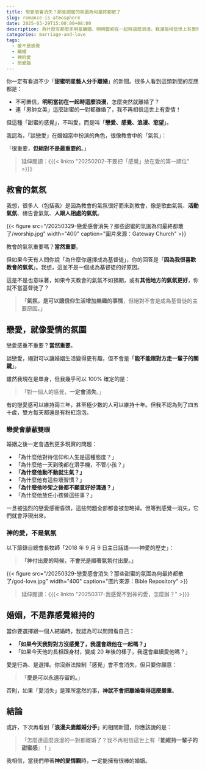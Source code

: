 ```yaml
---
title: 戀愛感會消失？那些甜蜜的氛圍為何最終都散了
slug: romance-is-atmosphere
date: 2025-03-29T15:00:00+08:00
description: 為什麼有那麼多明星離婚，明明當初在一起時這麼浪漫。我還能相信世上有愛情嗎？
categories: marriage-and-love
tags:
  - 愛不是感覺
  - 離婚
  - 神的愛
  - 戀愛腦
---
```


你一定有看過不少「**甜蜜明星藝人分手離婚**」的新聞。很多人看到這類新聞的反應都是：

- 不可置信，**明明當初在一起時這麼浪漫**，怎麼突然就離婚了？
- 連「男帥女美」這麼甜蜜的一對都離婚了，我不再相信這世上有愛情！

但這種「甜蜜的感覺」，不叫愛，而是叫「**戀愛、感覺、浪漫、慾望**」。

我認為，「談戀愛」在婚姻當中扮演的角色，很像教會中的「氣氛」：

「很重要，**但絕對不是最重要的**。」

> 延伸閱讀：《{{< linkto "20250202-不要把「感覺」放在愛的第一順位" >}}》

## 教會的氣氛

我想，很多人（包括我）是因為教會的氣氛很好而來到教會，像是歌曲氣氛、**活動氣氛**、禱告會氣氛、**人跟人相處的氣氛**。

{{< figure src="/20250329-戀愛感會消失？那些甜蜜的氛圍為何最終都散了/worship.jpg" width="400" caption="圖片來源：Gateway Church" >}}

教會的氣氛重要嗎？**當然重要**。

但如果今天有人問你說「為什麼你選擇成為基督徒」，你的回答是「**因為我很喜歡教會的氣氛**」。我想，這並不是一個成為基督徒的好原因。

這是不是也意味著，如果今天教會的氣氛不如預期，或有**其他地方的氣氛更好**，你就不當基督徒了？

> 「**氣氛，是可以讓信仰生活增加樂趣的事情**，但絕對不會是成為基督徒的主要原因。」

## 戀愛，就像愛情的氛圍

戀愛感重不重要？**當然重要**。

談戀愛，絕對可以讓婚姻生活變得更有趣，但不會是「**能不能跟對方走一輩子的關鍵**」。

雖然我現在是單身，但我幾乎可以 100% 確定的是：

> 「對一個人的感覺，**一定會消失**。」

有的戀愛感可以維持兩三年，甚至極少數的人可以維持十年。但我不認為到了四五十歲，雙方每天都還是有粉紅泡泡。

### 戀愛會蒙蔽雙眼

婚姻之後一定會遇到更多現實的問題：

- 「為什麼他對待信仰和人生是這種態度？」
- 「為什麼他一天到晚都在滑手機，不管小孩？」
- **「為什麼他動不動就生氣？」**
- 「為什麼他有這些壞習慣？」
- **「為什麼他吵架之後都不願意好好溝通？」**
- 「為什麼他放任小孩做這些事？」

一旦被強烈的戀愛感衝昏頭，這些問題全部都會被忽略掉。但等到感覺一消失，它們就會浮現出來。

### 神的愛，不是氣氛

以下節錄自總會長牧師「2018 年 9 月 9 日主日話語——神愛的歷史」：

> **「神付出愛的時候，不會光是順著氣氛付出愛。」**

{{< figure src="/20250329-戀愛感會消失？那些甜蜜的氛圍為何最終都散了/god-love.jpg" width="400" caption="圖片來源：Bible Repository" >}}

> 延伸閱讀：《{{< linkto "20250317-我感覺不到神的愛，怎麼辦？" >}}》

## 婚姻，不是靠感覺維持的

當你要選擇跟一個人結婚時，我認為可以問問看自己：

- **「如果今天我對對方沒感覺了，我還會跟他在一起嗎？」**
- 「如果今天他的長相跟身材，變成 20 年後的樣子，我還會繼續愛他嗎？」

愛是行為、是選擇。你沒辦法控制「感覺」會不會消失，但只要你願意：

> 「**愛是可以永遠存留的。**」

否則，如果「愛消失」是理所當然的事，**神就不會把離婚看得這麼嚴重**。

## 結論

或許，下次再看到「**浪漫夫妻離婚分手**」的相關新聞，你應該說的是：

> 「怎麼連這麼浪漫的一對都離婚了？我不再相信這世上有『**能維持一輩子的甜蜜感**』！」

我相信，當我們帶著**神的愛情觀**時，一定能擁有很棒的婚姻。

